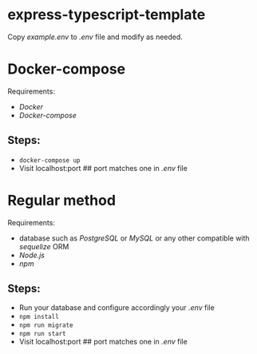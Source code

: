 # express-typescript-template

Copy *example.env* to *.env* file and modify as needed.

# Docker-compose
Requirements:
* *Docker*
* *Docker-compose*

## Steps:
* `docker-compose up`
* Visit localhost:port      ## port matches one in *.env* file

# Regular method
Requirements:
* database such as *PostgreSQL* or *MySQL* or any other compatible with *sequelize* ORM
* *Node.js*
* *npm*

## Steps:
* Run your database and configure accordingly your *.env* file
* `npm install`
* `npm run migrate`
* `npm run start`
* Visit localhost:port      ## port matches one in *.env* file